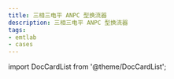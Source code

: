 ```yaml
---
title: 三相三电平 ANPC 型换流器
description: 三相三电平 ANPC 型换流器
tags:
- emtlab
- cases
---
```


import DocCardList from '@theme/DocCardList';

<DocCardList />